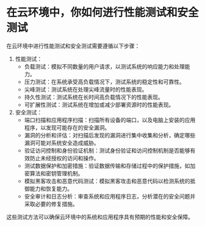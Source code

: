 # 在云环境中，你如何进行性能测试和安全测试

在云环境中进行性能测试和安全测试需要遵循以下步骤：

1. 性能测试：
    - 负载测试：模拟不同数量的用户请求，以测试系统的响应能力和处理能力。
    - 压力测试：在系统承受高负载情况下，测试系统的稳定性和可靠性。
    - 尖峰测试：测试系统在处理尖峰流量时的性能表现。
    - 持久性测试：测试系统在长时间高负载情况下的性能表现。
    - 可扩展性测试：测试系统在增加或减少部署资源时的性能表现。
2. 安全测试：
    - 端口扫描和应用程序扫描：扫描所有设备的端口，以及电脑上安装的应用程序，以发现可能存在的安全漏洞。
    - 漏洞的分析和评估：对扫描后发现的漏洞进行集中收集和分析，确定哪些漏洞可能对系统安全造成威胁。
    - 验证访问控制和身份验证机制：测试身份验证和访问控制机制是否能够有效防止未经授权的访问和操作。
    - 测试数据保护和加密措施：验证数据传输和存储过程中的保护措施，如加密算法和密钥管理机制。
    - 模拟黑客攻击和恶意代码测试：模拟黑客攻击和恶意代码以检测系统的抵御能力和恢复能力。
    - 安全审计和日志分析：审查系统和应用程序日志，分析潜在的安全问题并采取必要的修复措施。

这些测试方法可以确保云环境中的系统和应用程序具有预期的性能和安全保障。



